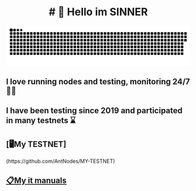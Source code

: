 <h1 align="center"># 👋 Hello im SINNER </h1>
</p>

<p align="center">
<img width="600" src="https://github.com/AntNodes/assets/blob/main/github-snake.svg" alt="snake"/>
</p>

## I love running nodes and testing, monitoring 24/7 👨‍💻

## I have been testing since 2019 and participated in many testnets ⌛

<h2>[🖥My TESTNET]</h2>(https://github.com/AntNodes/MY-TESTNET)

[<h2>📋My it manuals]()

</p>
